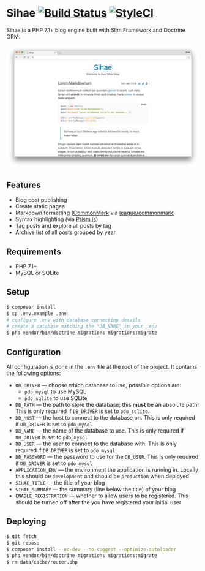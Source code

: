 # Sihae [![Build Status](https://travis-ci.org/imjoehaines/sihae.svg)](https://travis-ci.org/imjoehaines/sihae) [![StyleCI](https://styleci.io/repos/42362618/shield)](https://styleci.io/repos/42362618)

Sihae is a PHP 7.1+ blog engine built with Slim Framework and Doctrine ORM.

[![Sihae home page](screenshot.png)](https://raw.githubusercontent.com/imjoehaines/sihae/master/screenshot.png)

## Features

- Blog post publishing
- Create static pages
- Markdown formatting ([CommonMark](http://commonmark.org/) via [league/commonmark](https://github.com/thephpleague/commonmark))
- Syntax highlighting (via [Prism.js](http://prismjs.com/))
- Tag posts and explore all posts by tag
- Archive list of all posts grouped by year

## Requirements

- PHP 7.1+
- MySQL or SQLite

## Setup

```sh
$ composer install
$ cp .env.example .env
# configure .env with database connection details
# create a database matching the "DB_NAME" in your .env
$ php vendor/bin/doctrine-migrations migrations:migrate
```

## Configuration

All configuration is done in the `.env` file at the root of the project. It contains the following options:

- `DB_DRIVER` &mdash; choose which database to use, possible options are:
  - `pdo_mysql` to use MySQL
  - `pdo_sqlite` to use SQLite
- `DB_PATH` &mdash; the path to store the database; this **must** be an absolute path! This is only required if `DB_DRIVER` is set to `pdo_sqlite`.
- `DB_HOST` &mdash; the host to connect to the database on. This is only required if `DB_DRIVER` is set to `pdo_mysql`
- `DB_NAME` &mdash; the name of the database to use. This is only required if `DB_DRIVER` is set to `pdo_mysql`
- `DB_USER` &mdash; the user to connect to the database with. This is only required if `DB_DRIVER` is set to `pdo_mysql`
- `DB_PASSWORD` &mdash; the password to use for the `DB_USER`. This is only required if `DB_DRIVER` is set to `pdo_mysql`
- `APPLICATION_ENV` &mdash; the environment the application is running in. Locally this should be `development` and should be `production` when deployed
- `SIHAE_TITLE` &mdash; the title of your blog
- `SIHAE_SUMMARY` &mdash; the summary (line below the title) of your blog
- `ENABLE_REGISTRATION` &mdash; whether to allow users to be registered. This should be turned off after the you have registered your initial user

## Deploying

```sh
$ git fetch
$ git rebase
$ composer install --no-dev --no-suggest --optimize-autoloader
$ php vendor/bin/doctrine-migrations migrations:migrate
$ rm data/cache/router.php
```
